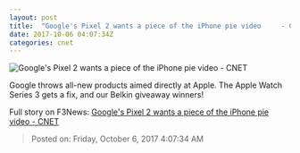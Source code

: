 ```yaml
---
layout: post
title:  "Google's Pixel 2 wants a piece of the iPhone pie video     - CNET"
date: 2017-10-06 04:07:34Z
categories: cnet
---
```


![Google's Pixel 2 wants a piece of the iPhone pie video     - CNET](https://cnet4.cbsistatic.com/img/QTLbvdNIahbK2ZqK4ZR1ZSiyZ3g=/2017/10/06/a863ded3-c331-4077-b02a-03c1903cb281/ab457.jpg)

Google throws all-new products aimed directly at Apple. The Apple Watch Series 3 gets a fix, and our Belkin giveaway winners!


Full story on F3News: [Google's Pixel 2 wants a piece of the iPhone pie video     - CNET](http://www.f3nws.com/n/tPuCNC)

> Posted on: Friday, October 6, 2017 4:07:34 AM
